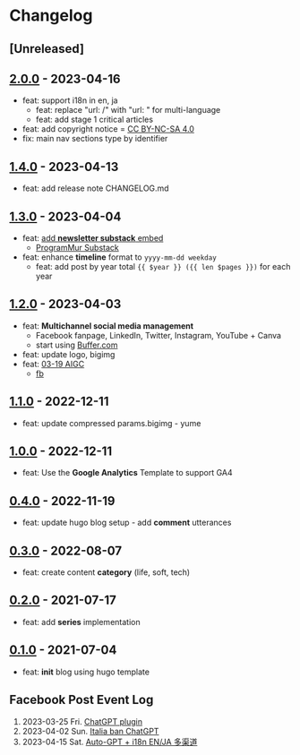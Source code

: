 # Changelog

## [Unreleased]

## [2.0.0] - 2023-04-16

* feat: support i18n in en, ja
  * feat: replace "url: /" with "url: " for multi-language
  * feat: add stage 1 critical articles
* feat: add copyright notice = [CC BY-NC-SA 4.0](https://creativecommons.org/licenses/by-nc-sa/4.0/deed.en)
* fix: main nav sections type by identifier

## [1.4.0] - 2023-04-13

* feat: add release note CHANGELOG.md

## [1.3.0] - 2023-04-04

* feat: [add **newsletter substack** embed](https://blog.androchen.tw/programmur-redefine-newsletter/)
  * [ProgramMur Substack](https://programmur.substack.com/)
* feat: enhance **timeline** format to `yyyy-mm-dd weekday`
  * feat: add post by year total `{{ $year }} ({{ len $pages }})` for each year

## [1.2.0] - 2023-04-03

* feat: **Multichannel social media management**
  * Facebook fanpage, LinkedIn, Twitter, Instagram, YouTube + Canva
  * start using [Buffer.com](https://buffer.com/)
* feat: update logo, bigimg
* feat: [03-19 AIGC](https://blog.androchen.tw/6-behavior-change-after-AIGC-burst-15-weeks/)
  * [fb](https://www.facebook.com/ProgramMur/posts/pfbid0WfQnNqke9w3s4qPgBxyKEZkVJC8FFvMjppQQsX6MAYA6vtEXAQgwwxSkatefshFNl)

## [1.1.0] - 2022-12-11

* feat: update compressed params.bigimg - yume

## [1.0.0] - 2022-12-11

* feat: Use the **Google Analytics** Template to support GA4

## [0.4.0] - 2022-11-19

* feat: update hugo blog setup - add **comment** utterances

## [0.3.0] - 2022-08-07

* feat: create content **category** (life, soft, tech)

## [0.2.0] - 2021-07-17

* feat: add **series** implementation

## [0.1.0] - 2021-07-04

* feat: **init** blog using hugo template

## Facebook Post Event Log

1. 2023-03-25 Fri. [ChatGPT plugin](https://www.facebook.com/ProgramMur/posts/pfbid0v4nXsDC5tszFMDn8HDjAFuBcWV79i9APrk3s3nDhtCgnscgL78T5JukLDoGNZgpDl)
2. 2023-04-02 Sun. [Italia ban ChatGPT](https://www.facebook.com/ProgramMur/posts/pfbid0ptErPUAK2QFu2kSWzNUqQhCKgTs7SWFbWQjRELNKmdufqwyxP6EWdGZYzTC1t5ZYl)
3. 2023-04-15 Sat. [Auto-GPT + i18n EN/JA 多渠道](https://www.facebook.com/ProgramMur/posts/pfbid02SK8uEsFhE7mAhx7rcFXBRxKWd7GPzz9tVzdaV9oCNVmLnXrnpWkTdkffm8zgVUg7l)

<!-- Links -->

<!-- Versions -->
[2.0.0]: https://github.com/androchentw/blog-hugo/releases/tag/v2.0.0
[1.4.0]: https://github.com/androchentw/blog-hugo/releases/tag/v1.4.0
[1.3.0]: https://github.com/androchentw/blog-hugo/releases/tag/v1.3.0
[1.2.0]: https://github.com/androchentw/blog-hugo/releases/tag/v1.2.0
[1.1.0]: https://github.com/androchentw/blog-hugo/releases/tag/v1.1.0
[1.0.0]: https://github.com/androchentw/blog-hugo/releases/tag/v1.0.0
[0.4.0]: https://github.com/androchentw/blog-hugo/releases/tag/v0.4.0
[0.3.0]: https://github.com/androchentw/blog-hugo/releases/tag/v0.3.0
[0.2.0]: https://github.com/androchentw/blog-hugo/releases/tag/v0.2.0
[0.1.0]: https://github.com/androchentw/blog-hugo/releases/tag/v0.1.0
